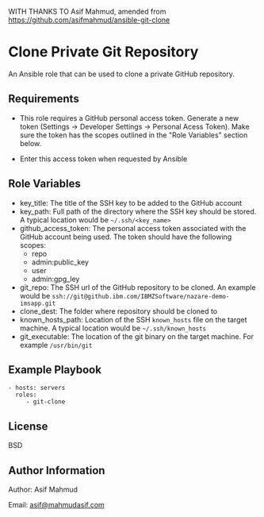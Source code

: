WITH THANKS TO Asif Mahmud, amended from https://github.com/asifmahmud/ansible-git-clone

Clone Private Git Repository
=========
An Ansible role that can be used to clone a private GitHub repository. 


Requirements
------------
* This role requires a GitHub personal access token. Generate a new token (Settings -> Developer Settings -> Personal Acess Token). Make sure the token has the scopes outlined in the "Role Variables" section below.

* Enter this access token when requested by Ansible

Role Variables
--------------

* key_title: The title of the SSH key to be added to the GitHub account
* key_path: Full path of the directory where the SSH key should be stored. A typical location would be `~/.ssh/<key_name>`
* github_access_token: The personal access token associated with the GitHub account being used. The token should have the following scopes: 
  - repo
  - admin:public_key
  - user
  - admin:gpg_ley
* git_repo: The SSH url of the GitHub repository to be cloned. An example would be `ssh://git@github.ibm.com/IBMZSoftware/nazare-demo-imsapp.git`
* clone_dest: The folder where repository should be cloned to
* known_hosts_path: Location of the SSH `known_hosts` file on the target machine. A typical location would be `~/.ssh/known_hosts`
* git_executable: The location of the git binary on the target machine. For example `/usr/bin/git`


Example Playbook
----------------
    - hosts: servers
      roles:
         - git-clone

License
-------

BSD

Author Information
------------------

Author: Asif Mahmud

Email: asif@mahmudasif.com
